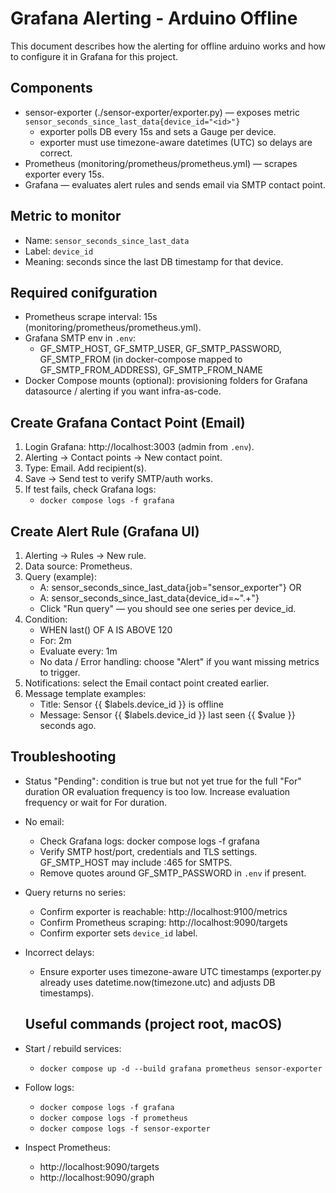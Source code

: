 # Grafana Alerting - Arduino Offline

This document describes how the alerting for offline arduino works and how to configure it in Grafana for this project.

## Components
- sensor-exporter (./sensor-exporter/exporter.py) — exposes metric `sensor_seconds_since_last_data{device_id="<id>"}`
  - exporter polls DB every 15s and sets a Gauge per device.
  - exporter must use timezone-aware datetimes (UTC) so delays are correct.
- Prometheus (monitoring/prometheus/prometheus.yml) — scrapes exporter every 15s.
- Grafana — evaluates alert rules and sends email via SMTP contact point.

## Metric to monitor
- Name: `sensor_seconds_since_last_data`
- Label: `device_id`
- Meaning: seconds since the last DB timestamp for that device.

## Required conifguration
- Prometheus scrape interval: 15s (monitoring/prometheus/prometheus.yml).
- Grafana SMTP env in `.env`:
  - GF_SMTP_HOST, GF_SMTP_USER, GF_SMTP_PASSWORD, GF_SMTP_FROM (in docker-compose mapped to GF_SMTP_FROM_ADDRESS), GF_SMTP_FROM_NAME
- Docker Compose mounts (optional): provisioning folders for Grafana datasource / alerting if you want infra-as-code.

## Create Grafana Contact Point (Email)
1. Login Grafana: http://localhost:3003 (admin from `.env`).
2. Alerting → Contact points → New contact point.
3. Type: Email. Add recipient(s).
4. Save → Send test to verify SMTP/auth works.
5. If test fails, check Grafana logs:
   - ```docker compose logs -f grafana```

## Create Alert Rule (Grafana UI)
1. Alerting → Rules → New rule.
2. Data source: Prometheus.
3. Query (example):
   - A: sensor_seconds_since_last_data{job="sensor_exporter"} OR
   - A: sensor_seconds_since_last_data{device_id=~".+"}
   - Click "Run query" — you should see one series per device_id.
4. Condition:
   - WHEN last() OF A IS ABOVE 120
   - For: 2m
   - Evaluate every: 1m
   - No data / Error handling: choose "Alert" if you want missing metrics to trigger.
5. Notifications: select the Email contact point created earlier.
6. Message template examples:
   - Title: Sensor {{ $labels.device_id }} is offline
   - Message: Sensor {{ $labels.device_id }} last seen {{ $value }} seconds ago.

## Troubleshooting
- Status "Pending": condition is true but not yet true for the full "For" duration OR evaluation frequency is too low. Increase evaluation frequency or wait for For duration.
- No email:
  - Check Grafana logs: docker compose logs -f grafana
  - Verify SMTP host/port, credentials and TLS settings. GF_SMTP_HOST may include :465 for SMTPS.
  - Remove quotes around GF_SMTP_PASSWORD in `.env` if present.
- Query returns no series:
  - Confirm exporter is reachable: http://localhost:9100/metrics
  - Confirm Prometheus scraping: http://localhost:9090/targets
  - Confirm exporter sets `device_id` label.
- Incorrect delays:
  - Ensure exporter uses timezone-aware UTC timestamps (exporter.py already uses datetime.now(timezone.utc) and adjusts DB timestamps).

  ## Useful commands (project root, macOS)
- Start / rebuild services:
  - ```docker compose up -d --build grafana prometheus sensor-exporter```
- Follow logs:
  - ```docker compose logs -f grafana```
  - ```docker compose logs -f prometheus```
  - ```docker compose logs -f sensor-exporter```
- Inspect Prometheus:
  - http://localhost:9090/targets
  - http://localhost:9090/graph